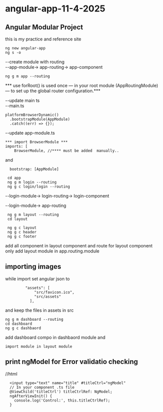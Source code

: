 # angular-app-11-4-2025
## Angular Modular Project
this is my practice and reference site
```
ng new angular-app 
ng s -o
```
 
--create module with routing <br>
--app-module-> app-routing-> app-component <br>
```
ng g m app --routing 
```
*** use forRoot() is used once — in your root module (AppRoutingModule) — to set up the global router configuration.***

--update main ts <br>
--main.ts <br>
```
platformBrowserDynamic()
  .bootstrapModule(AppModule)
  .catch((err) => {});
```
--update app-module.ts <br>
```
*** import BrowserModule *** 
imports: [
    BrowserModule, //**** must be added  manually..  
```
and 
```
  bootstrap: [AppModule]
```
  
```
 cd app  
 ng g m login --routing 
 ng g c login/login --routing 
```
 
 --login-module-> login-routing-> login-component <br>    

--login-module-> app-routing <br> 

```
 ng g m layout --routing
 cd layout

 ng g c layout
 ng g c header
 ng g c footer
```
 add all component in layout component and route for layout component only
 add layout module in app.routing.module
 
 ## importing images
 while import set angular json to  
 ```
          "assets": [
              "src/favicon.ico",
              "src/assets"
            ],
```
and keep the files in assets in src

```
ng g m dashboard --routing
cd dashboard
ng g c dashbaord
```
add dashboard compo in dashbaord module and 
```
import module in layout module  
```
## print ngModel for Error validatio checking 
//html   
```
  <input type="text" name="title" #titleCtrl="ngModel"  
  // In your component .ts file  
  @ViewChild('titleCtrl') titleCtrlRef: NgModel;    
  ngAfterViewInit() {  
    console.log('Control:', this.titleCtrlRef);  
  }    
```





